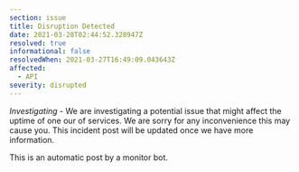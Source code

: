 ```yaml
---
section: issue
title: Disruption Detected
date: 2021-03-28T02:44:52.328947Z
resolved: true
informational: false
resolvedWhen: 2021-03-27T16:49:09.043643Z
affected:
  - API
severity: disrupted
---
```

*Investigating* - We are investigating a potential issue that might affect the uptime of one our of services. We are sorry for any inconvenience this may cause you. This incident post will be updated once we have more information.

This is an automatic post by a monitor bot.
        
